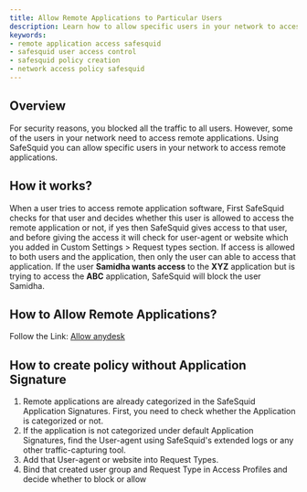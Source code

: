 ```yaml
---
title: Allow Remote Applications to Particular Users
description: Learn how to allow specific users in your network to access remote applications securely using SafeSquid, including how to create policies without application signatures.
keywords:
- remote application access safesquid
- safesquid user access control
- safesquid policy creation
- network access policy safesquid
---
```


## Overview
For security reasons, you blocked all the traffic to all users. However, some of the users in your network need to access remote applications. Using SafeSquid you can allow specific users in your network to access remote applications.

## How it works?
When a user tries to access remote application software, First SafeSquid checks for that user and decides whether this user is allowed to access the remote application or not, if yes then SafeSquid gives access to that user, and before giving the access it will check for user-agent or website which you added in Custom Settings > Request types section. If access is allowed to both users and the application, then only the user can able to access that application. If the user **Samidha wants access** to the **XYZ** application but is trying to access the **ABC** application, SafeSquid will block the user Samidha.

## How to Allow Remote Applications?
Follow the Link: [Allow anydesk](/docs/22-Usecases/Allow_anydesk.md)

## How to create policy without Application Signature
1.  Remote applications are already categorized in the SafeSquid Application Signatures. First, you need to check whether the Application is categorized or not.
2.  If the application is not categorized under default Application Signatures, find the User-agent using SafeSquid's extended logs or any other traffic-capturing tool.
3.  Add that User-agent or website into Request Types.
4.  Bind that created user group and Request Type in Access Profiles and decide whether to block or allow
